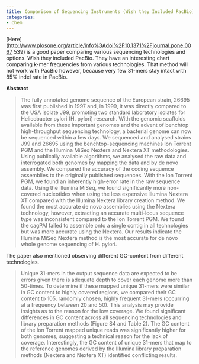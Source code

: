 ```yaml
---
title: Comparison of Sequencing Instruments (Wish they Included PacBio)
categories:
- chem
---
```

[Here](http://www.plosone.org/article/info%3Adoi%2F10.1371%2Fjournal.pone.0067
539) is a good paper comparing various sequencing technologies and options.
Wish they included PacBio. They have an interesting chart comparing k-mer
frequencies from various technologies. That method will not work with PacBio
however, because very few 31-mers stay intact with 85% indel rate in PacBio.
<!--more-->

**Abstract**

> The fully annotated genome sequence of the European strain, 26695 was first
published in 1997 and, in 1999, it was directly compared to the USA isolate
J99, promoting two standard laboratory isolates for Helicobacter pylori (H.
pylori) research. With the genomic scaffolds available from these important
genomes and the advent of benchtop high-throughput sequencing technology, a
bacterial genome can now be sequenced within a few days. We sequenced and
analysed strains J99 and 26695 using the benchtop-sequencing machines Ion
Torrent PGM and the Illumina MiSeq Nextera and Nextera XT methodologies. Using
publically available algorithms, we analysed the raw data and interrogated
both genomes by mapping the data and by de novo assembly. We compared the
accuracy of the coding sequence assemblies to the originally published
sequences. With the Ion Torrent PGM, we found an inherently high-error rate in
the raw sequence data. Using the Illumina MiSeq, we found significantly more
non-covered nucleotides when using the less expensive Illumina Nextera XT
compared with the Illumina Nextera library creation method. We found the most
accurate de novo assemblies using the Nextera technology, however, extracting
an accurate multi-locus sequence type was inconsistent compared to the Ion
Torrent PGM. We found the cagPAI failed to assemble onto a single contig in
all technologies but was more accurate using the Nextera. Our results indicate
the Illumina MiSeq Nextera method is the most accurate for de novo whole
genome sequencing of H. pylori.

The paper also mentioned observing different GC-content from different
technologies.

> Unique 31-mers in the output sequence data are expected to be errors given
there is adequate depth to cover each genome more than 50-times. To determine
if these mapped unique 31-mers were similar in GC content to highly covered
regions, we compared their GC content to 105, randomly chosen, highly frequent
31-mers (occurring at a frequency between 20 and 50). This analysis may
provide insights as to the reason for the low coverage. We found significant
differences in GC content across all sequencing technologies and library
preparation methods (Figure S4 and Table 2). The GC content of the Ion Torrent
mapped unique reads was significantly higher for both genomes, suggesting a
technical reason for the lack of coverage. Interestingly, the GC content of
unique 31-mers that map to the reference genomes derived by the Illumina
library preparation methods (Nextera and Nextera XT) identified conflicting
results.

